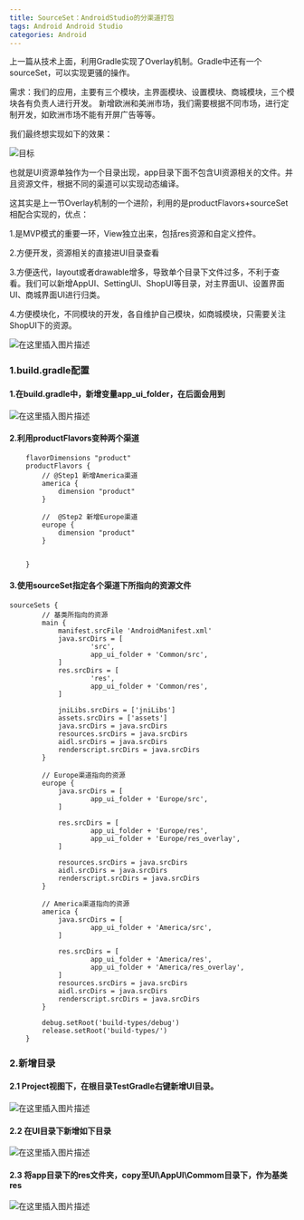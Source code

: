 ```yaml
---
title: SourceSet：AndroidStudio的分渠道打包
tags: Android Android Studio
categories: Android
---
```


上一篇从技术上面，利用Gradle实现了Overlay机制。Gradle中还有一个sourceSet，可以实现更骚的操作。

需求：我们的应用，主要有三个模块，主界面模块、设置模块、商城模块，三个模块各有负责人进行开发。  新增欧洲和美洲市场，我们需要根据不同市场，进行定制开发，如欧洲市场不能有开屏广告等等。

我们最终想实现如下的效果：

![目标](https://raw.githubusercontent.com/FrankdeBoers/blog/master/static/img/%E6%A8%A1%E5%9D%97.png)

也就是UI资源单独作为一个目录出现，app目录下面不包含UI资源相关的文件。并且资源文件，根据不同的渠道可以实现动态编译。

这其实是上一节Overlay机制的一个进阶，利用的是productFlavors+sourceSet相配合实现的，优点：

1.是MVP模式的重要一环，View独立出来，包括res资源和自定义控件。

2.方便开发，资源相关的直接进UI目录查看

3.方便迭代，layout或者drawable增多，导致单个目录下文件过多，不利于查看。我们可以新增AppUI、SettingUI、ShopUI等目录，对主界面UI、设置界面UI、商城界面UI进行归类。

4.方便模块化，不同模块的开发，各自维护自己模块，如商城模块，只需要关注ShopUI下的资源。

![在这里插入图片描述](https://raw.githubusercontent.com/FrankdeBoers/blog/master/static/img/%E6%A8%A1%E5%9D%972.png)

### 1.build.gradle配置
#### 1.在build.gradle中，新增变量app_ui_folder，在后面会用到

![在这里插入图片描述](https://raw.githubusercontent.com/FrankdeBoers/blog/master/static/img/def.png)

#### 2.利用productFlavors变种两个渠道

```
    flavorDimensions "product"
    productFlavors {
        // @Step1 新增America渠道
        america {
            dimension "product"
        }

        //  @Step2 新增Europe渠道
        europe {
            dimension "product"
        }


    }
```

#### 3.使用sourceSet指定各个渠道下所指向的资源文件

```
sourceSets {
        // 基类所指向的资源
        main {
            manifest.srcFile 'AndroidManifest.xml'
            java.srcDirs = [
                    'src',
                    app_ui_folder + 'Common/src',
            ]
            res.srcDirs = [
                    'res',
                    app_ui_folder + 'Common/res',
            ]

            jniLibs.srcDirs = ['jniLibs']
            assets.srcDirs = ['assets']
            java.srcDirs = java.srcDirs
            resources.srcDirs = java.srcDirs
            aidl.srcDirs = java.srcDirs
            renderscript.srcDirs = java.srcDirs
        }

        // Europe渠道指向的资源
        europe {
            java.srcDirs = [
                    app_ui_folder + 'Europe/src',
            ]

            res.srcDirs = [
                    app_ui_folder + 'Europe/res',
                    app_ui_folder + 'Europe/res_overlay',
            ]

            resources.srcDirs = java.srcDirs
            aidl.srcDirs = java.srcDirs
            renderscript.srcDirs = java.srcDirs
        }

        // America渠道指向的资源
        america {
            java.srcDirs = [
                    app_ui_folder + 'America/src',
            ]

            res.srcDirs = [
                    app_ui_folder + 'America/res',
                    app_ui_folder + 'America/res_overlay',
            ]
            resources.srcDirs = java.srcDirs
            aidl.srcDirs = java.srcDirs
            renderscript.srcDirs = java.srcDirs
        }

        debug.setRoot('build-types/debug')
        release.setRoot('build-types/')
    }
```

### 2.新增目录

#### 2.1 Project视图下，在根目录TestGradle右键新增UI目录。

![在这里插入图片描述](https://raw.githubusercontent.com/FrankdeBoers/blog/master/static/img/%E6%96%B0%E5%A2%9E1.png)

#### 2.2 在UI目录下新增如下目录

![在这里插入图片描述](https://raw.githubusercontent.com/FrankdeBoers/blog/master/static/img/%E6%96%B0%E5%A2%9E2.png)

#### 2.3 将app目录下的res文件夹，copy至UI\AppUI\Commom目录下，作为基类res

![在这里插入图片描述](https://raw.githubusercontent.com/FrankdeBoers/blog/master/static/img/%E6%96%B0%E5%A2%9E3.png)

